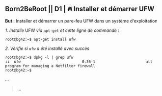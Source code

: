 ## **Born2BeRoot**  || **D1** | 🔥 Installer et démarrer UFW

__But :__ Installer et démarrer un pare-feu UFW dans un système d'exploitation

*1. Installe* UFW *via* ```apt-get``` *et cette ligne de commande* :

```
root@bg42:~$ apt-get install ufw
```

*2. Vérifie si* ```ufw``` *a été installé avec succès*

```
root@bg42:~$ dpkg -l | grep ufw
ii  ufw                            0.36-1                       all          program for managing a Netfilter firewall
root@bg42:~$
```

...

> ...

